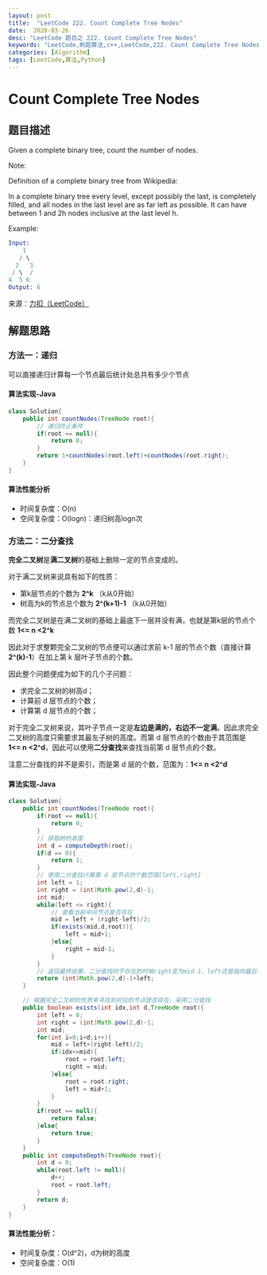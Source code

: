 ```yaml
---
layout: post
title:  "LeetCode 222. Count Complete Tree Nodes"
date:  2020-03-26
desc: "LeetCode 题目之 222. Count Complete Tree Nodes"
keywords: "LeetCode,刷题算法,c++,LeetCode,222. Count Complete Tree Nodes"
categories: [Algorithm]
tags: [LeetCode,算法,Python]
---
```

# Count Complete Tree Nodes

## 题目描述

Given a complete binary tree, count the number of nodes.

Note:

Definition of a complete binary tree from Wikipedia:

In a complete binary tree every level, except possibly the last, is completely filled, and all nodes in the last level are as far left as possible. It can have between 1 and 2h nodes inclusive at the last level h.

Example:

```s
Input: 
    1
   / \
  2   3
 / \  /
4  5 6
Output: 6
```

来源：[力扣（LeetCode）](https://leetcode-cn.com/problems/count-complete-tree-nodes)

## 解题思路

### 方法一：递归

可以直接递归计算每一个节点最后统计处总共有多少个节点

#### 算法实现-Java

```java
class Solution{
    public int countNodes(TreeNode root){
        // 递归终止条件
        if(root == null){
            return 0;
        }
        return 1+countNodes(root.left)+countNodes(root.right);
    }
}
```

#### 算法性能分析

- 时间复杂度：O(n)
- 空间复杂度：O(logn)：递归树高logn次

### 方法二：二分查找

**完全二叉树**是**满二叉树**的基础上删除一定的节点变成的。

对于满二叉树来说具有如下的性质：

- 第k层节点的个数为 **2^k** （k从0开始）
- 树高为k的节点总个数为 **2^(k+1)-1** （k从0开始）

而完全二叉树是在满二叉树的基础上最底下一层并没有满，也就是第k层的节点个数 **1<= n <2^k**

因此对于求整颗完全二叉树的节点便可以通过求前 k-1 层的节点个数（直接计算 **2^(k)-1**）在加上第 k 层叶子节点的个数。

因此整个问题便成为如下的几个子问题：

- 求完全二叉树的树高d；
- 计算前 d 层节点的个数；
- 计算第 d 层节点的个数；

对于完全二叉树来说，其叶子节点一定是**左边是满的，右边不一定满**。因此求完全二叉树的高度只需要求其最左子树的高度。而第 d 层节点的个数由于其范围是 **1<= n <2^d**，因此可以使用**二分查找**来查找当前第 d 层节点的个数。

注意二分查找的并不是索引，而是第 d 层的个数，范围为：**1<= n <2^d**

#### 算法实现-Java

```java
class Solution{
    public int countNodes(TreeNode root){
        if(root == null){
            return 0;
        }
        // 获取树的高度
        int d = computeDepth(root);
        if(d == 0){
            return 1;
        }
        // 使用二分查找计算第 d 层节点的个数范围[left,right]
        int left = 1;
        int right = (int)Math.pow(2,d)-1;
        int mid;
        while(left <= right){
            // 查看当前中间节点是否存在
            mid = left + (right-left)/2;
            if(exists(mid,d,root)){
                left = mid+1;
            }else{
                right = mid-1;
            }
        }
        // 返回最终结果，二分查找时不存在的时候right变为mid-1，left还是指向最后一个节点
        return (int)Math.pow(2,d)-1+left;
    }

    // 根据完全二叉树的性质来寻找到对应的节点是否存在，采用二分查找
    public boolean exists(int idx,int d,TreeNode root){
        int left = 0;
        int right = (int)Math.pow(2,d)-1;
        int mid;
        for(int i=0;i<d;i++){
            mid = left+(right-left)/2;
            if(idx<=mid){
                root = root.left;
                right = mid;
            }else{
                root = root.right;
                left = mid+1;
            }
        }
        if(root == null){
            return false;
        }else{
            return true;
        }
    }
    public int computeDepth(TreeNode root){
        int d = 0;
        while(root.left != null){
            d++;
            root = root.left;
        }
        return d;
    }
} 
```

#### 算法性能分析：

- 时间复杂度：O(d^2)，d为树的高度
- 空间复杂度：O(1)
